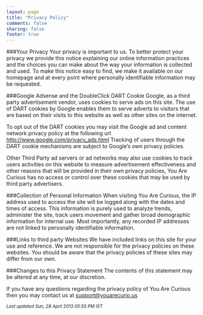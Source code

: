 ```yaml
---
layout: page
title: "Privacy Policy"
comments: false
sharing: false
footer: true
---
```


###Your Privacy
Your privacy is important to us. To better protect your privacy we provide this notice explaining our online information practices and the choices you can make about the way your information is collected and used. To make this notice easy to find, we make it available on our homepage and at every point where personally identifiable information may be requested.

###Google Adsense and the DoubleClick DART Cookie
Google, as a third party advertisement vendor, uses cookies to serve ads on this site. The use of DART cookies by Google enables them to serve adverts to visitors that are based on their visits to this website as well as other sites on the internet.

To opt out of the DART cookies you may visit the Google ad and content network privacy policy at the following url http://www.google.com/privacy_ads.html Tracking of users through the DART cookie mechanisms are subject to Google’s own privacy policies.

Other Third Party ad servers or ad networks may also use cookies to track users activities on this website to measure advertisement effectiveness and other reasons that will be provided in their own privacy policies, You Are Curious has no access or control over these cookies that may be used by third party advertisers.

###Collection of Personal Information
When visiting You Are Curious, the IP address used to access the site will be logged along with the dates and times of access. This information is purely used to analyze trends, administer the site, track users movement and gather broad demographic information for internal use. Most importantly, any recorded IP addresses are not linked to personally identifiable information.

###Links to third party Websites
We have included links on this site for your use and reference. We are not responsible for the privacy policies on these websites. You should be aware that the privacy policies of these sites may differ from our own.

###Changes to this Privacy Statement
The contents of this statement may be altered at any time, at our discretion.

If you have any questions regarding the privacy policy of You Are Curious then you may contact us at support@youarecurio.us

<sub>*Last updated Sun, 28 April 2013 05:55 PM IST*</sub>
